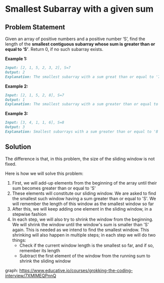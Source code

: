 # Smallest Subarray with a given sum

## Problem Statement

Given an array of positive numbers and a positive number ‘S’, find the length of the **smallest contiguous subarray whose sum is greater than or equal to ‘S’**. Return 0, if no such subarray exists.

**Example 1:**

```markdown
Input: [2, 1, 5, 2, 3, 2], S=7 
Output: 2
Explanation: The smallest subarray with a sum great than or equal to '7' is [5, 2].
```

**Example 2:**

```markdown
Input: [2, 1, 5, 2, 8], S=7 
Output: 1
Explanation: The smallest subarray with a sum greater than or equal to '7' is [8].
```

**Example 3:**

```markdown
Input: [3, 4, 1, 1, 6], S=8 
Output: 3
Explanation: Smallest subarrays with a sum greater than or equal to '8' are [3, 4, 1] or [1, 1, 6].
```



## Solution

The difference is that, in this problem, the size of the sliding window is not fixed.

Here is how we will solve this problem:

1. First, we will add-up elements from the beginning of the array until their sum becomes greater than or equal to 'S'
2. These elements will constitute our sliding window. We are asked to find the smallest such window having a sum greater than or equal to 'S'. We will remember the length of this window as the smallest window so far
3. After this, we will keep adding one element in the sliding window, in a stepwise fashion
4. In each step, we will also try to shrink the window from the beginning. We will shrink the window until the window's sum is smaller than 'S' again. This is needed as we intend to find the smallest window. This shrinking will also happen in multiple steps; in each step we will do two things:
   	-	Check if the current window length is the smallest so far, and if so, remember its length
   	-	Subtract the first element of the window from the running sum to shrink the sliding window

graph: https://www.educative.io/courses/grokking-the-coding-interview/7XMlMEQPnnQ

